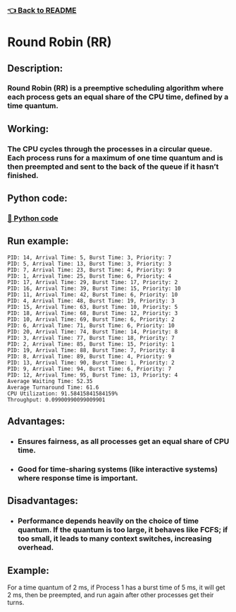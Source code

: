 ### [👈 Back to README](../../README.md)

# Round Robin (RR)

## Description:

### Round Robin (RR) is a preemptive scheduling algorithm where each process gets an equal share of the CPU time, defined by a time quantum.

## Working:

### The CPU cycles through the processes in a circular queue. Each process runs for a maximum of one time quantum and is then preempted and sent to the back of the queue if it hasn’t finished.

## Python code:

### [🐍 Python code](../../src/schedulers/non_preemptive_sjf.py)

## Run example:

```text
PID: 14, Arrival Time: 5, Burst Time: 3, Priority: 7
PID: 5, Arrival Time: 13, Burst Time: 3, Priority: 3
PID: 7, Arrival Time: 23, Burst Time: 4, Priority: 9
PID: 1, Arrival Time: 25, Burst Time: 6, Priority: 4
PID: 17, Arrival Time: 29, Burst Time: 17, Priority: 2
PID: 16, Arrival Time: 39, Burst Time: 15, Priority: 10
PID: 11, Arrival Time: 42, Burst Time: 6, Priority: 10
PID: 4, Arrival Time: 48, Burst Time: 19, Priority: 3
PID: 15, Arrival Time: 63, Burst Time: 10, Priority: 5
PID: 18, Arrival Time: 68, Burst Time: 12, Priority: 3
PID: 10, Arrival Time: 69, Burst Time: 6, Priority: 2
PID: 6, Arrival Time: 71, Burst Time: 6, Priority: 10
PID: 20, Arrival Time: 74, Burst Time: 14, Priority: 8
PID: 3, Arrival Time: 77, Burst Time: 18, Priority: 7
PID: 2, Arrival Time: 85, Burst Time: 15, Priority: 1
PID: 19, Arrival Time: 88, Burst Time: 7, Priority: 8
PID: 8, Arrival Time: 89, Burst Time: 4, Priority: 9
PID: 13, Arrival Time: 90, Burst Time: 1, Priority: 2
PID: 9, Arrival Time: 94, Burst Time: 6, Priority: 7
PID: 12, Arrival Time: 95, Burst Time: 13, Priority: 4
Average Waiting Time: 52.35
Average Turnaround Time: 61.6
CPU Utilization: 91.58415841584159%
Throughput: 0.09900990099009901
```
## Advantages:

- ### Ensures fairness, as all processes get an equal share of CPU time.
- ### Good for time-sharing systems (like interactive systems) where response time is important.

## Disadvantages:

- ### Performance depends heavily on the choice of time quantum. If the quantum is too large, it behaves like FCFS; if too small, it leads to many context switches, increasing overhead.

## Example:

For a time quantum of 2 ms, if Process 1 has a burst time of 5 ms, it will get 2 ms, then be preempted, and run again after
other processes get their turns.